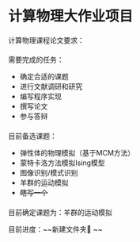 # 计算物理大作业项目

####
计算物理课程论文要求：

####
需要完成的任务：

- 确定合适的课题
- 进行文献调研和研究
- 编写程序实现
- 撰写论文
- 参与答辩

####
目前备选课题：

- 弹性体的物理模拟（基于MCM方法）
- 蒙特卡洛方法模拟Ising模型
- 图像识别/模式识别
- 羊群的运动模拟
- ~~瞎写一个~~

####
目前确定课题为：羊群的运动模拟

目前进度：~~新建文件夹👀️ ~~
